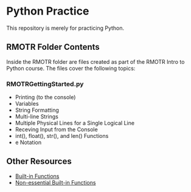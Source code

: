 # Python Practice

This repository is merely for practicing Python.

## RMOTR Folder Contents

Inside the RMOTR folder are files created as part of the RMOTR Intro to Python course. The files cover the following topics:

### RMOTRGettingStarted.py

- Printing (to the console)
- Variables
- String Formatting
- Multi-line Strings
- Multiple Physical Lines for a Single Logical Line
- Receving Input from the Console
- int(), float(), str(), and len() Functions
- e Notation

## Other Resources

- [Built-in Functions](https://docs.python.org/2/library/functions.html)
- [Non-essential Built-in Functions](https://docs.python.org/2/library/functions.html#non-essential-built-in-functions)